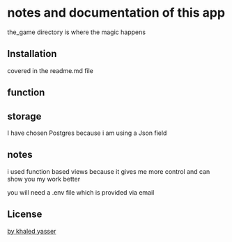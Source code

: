 # notes and documentation of this app

the_game directory  is where the magic happens  

## Installation

covered in the readme.md file 


## function 




## storage

I have chosen Postgres because i am using a Json field

## notes 
i used function based views  because it gives me more control and can show you my work better 

you will need a .env file which is provided via email

## License
[by khaled yasser](kikokhaled.u@gmail.com)